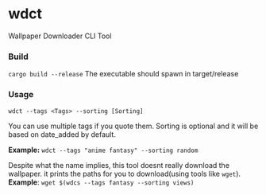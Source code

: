 # wdct
Wallpaper Downloader CLI Tool

### Build
```cargo build --release```
The executable should spawn in target/release

### Usage
```wdct --tags <Tags> --sorting [Sorting]```

You can use multiple tags if you quote them. Sorting is optional and it will be based on date_added by default.

**Example:** ```wdct --tags "anime fantasy" --sorting random```

Despite what the name implies, this tool doesnt really download the wallpaper. it prints the paths for you to download(using tools like ```wget```).
**Example**: ```wget $(wdcs --tags fantasy --sorting views)```
